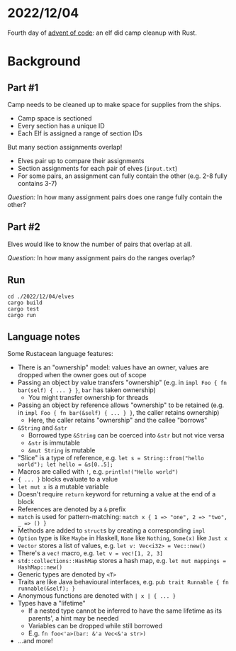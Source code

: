 # 2022/12/04

Fourth day of [advent of code](https://adventofcode.com/): an elf did camp cleanup with Rust.

# Background

## Part #1

Camp needs to be cleaned up to make space for supplies from the ships.
- Camp space is sectioned
- Every section has a unique ID
- Each Elf is assigned a range of section IDs

But many section assignments overlap!
- Elves pair up to compare their assignments
- Section assignments for each pair of elves (`input.txt`)
- For some pairs, an assignment can fully contain the other (e.g. 2-8 fully contains 3-7)

_Question:_ In how many assignment pairs does one range fully contain the other?

## Part #2

Elves would like to know the number of pairs that overlap at all.

_Question:_ In how many assignment pairs do the ranges overlap?

## Run

```
cd ./2022/12/04/elves
cargo build
cargo test
cargo run
```

## Language notes

Some Rustacean language features:

* There is an "ownership" model: values have an owner, values are dropped when the owner goes out of scope
* Passing an object by value transfers "ownership" (e.g. in `impl Foo { fn bar(self) { ... } }`, `bar` has taken ownership)
  * You might transfer ownership for threads
* Passing an object by reference allows "ownership" to be retained (e.g. in `impl Foo { fn bar(&self) { ... } }`, the caller retains ownership)
  * Here, the caller retains "ownership" and the callee "borrows"
* `&String` and `&str`
  * Borrowed type `&String` can be coerced into `&str` but not vice versa
  * `&str` is immutable
  * `&mut String` is mutable
* "Slice" is a type of reference, e.g. `let s = String::from("hello world"); let hello = &s[0..5];`
* Macros are called with `!`, e.g. `println!("Hello world")`
* `{ ... }` blocks evaluate to a value
* `let mut x` is a mutable variable
* Doesn't require `return` keyword for returning a value at the end of a block
* References are denoted by a `&` prefix
* `match` is used for pattern-matching: `match x { 1 => "one", 2 => "two", _ => () }`
* Methods are added to `struct`s by creating a corresponding `impl`
* `Option` type is like `Maybe` in Haskell, `None` like `Nothing`, `Some(x)` like `Just x`
* `Vector` stores a list of values, e.g. `let v: Vec<i32> = Vec::new()`
* There's a `vec!` macro, e.g. `let v = vec![1, 2, 3]`
* `std::collections::HashMap` stores a hash map, e.g. `let mut mappings = HashMap::new()`
* Generic types are denoted by `<T>`
* Traits are like Java behavioural interfaces, e.g. `pub trait Runnable { fn runnable(&self); }`
* Anonymous functions are denoted with `| x | { ... }`
* Types have a "lifetime"
  * If a nested type cannot be inferred to have the same lifetime as its parents', a hint may be needed
  * Variables can be dropped while still borrowed
  * E.g. `fn foo<'a>(bar: &'a Vec<&'a str>)`
* ...and more!

